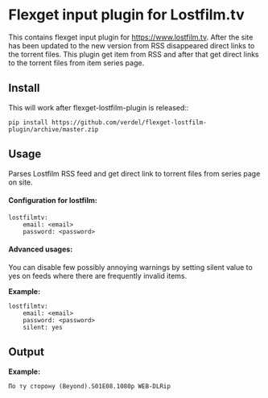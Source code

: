 Flexget input plugin for Lostfilm.tv
=====================================

This contains flexget input plugin for https://www.lostfilm.tv. After the site has been updated to the new version from RSS disappeared direct links to the torrent files. This plugin get item from RSS and after that get direct links to the torrent files from item series page.

Install
-------

This will work after flexget-lostfilm-plugin is released::

    pip install https://github.com/verdel/flexget-lostfilm-plugin/archive/master.zip

Usage
-----

Parses Lostfilm RSS feed and get direct link to torrent files from series page on site.

#### Configuration for lostfilm:

    lostfilmtv:
        email: <email>
        password: <password>

#### Advanced usages:
You can disable few possibly annoying warnings by setting silent value to yes on feeds where there are frequently invalid items.

**Example:**
        
    lostfilmtv:
        email: <email>
        password: <password>
        silent: yes

Output
------

**Example:**

    По ту сторону (Beyond).S01E08.1080p WEB-DLRip
